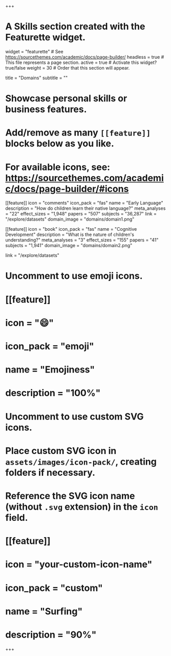 +++
# A Skills section created with the Featurette widget.
widget = "featurette"  # See https://sourcethemes.com/academic/docs/page-builder/
headless = true  # This file represents a page section.
active = true  # Activate this widget? true/false
weight = 30  # Order that this section will appear.

title = "Domains"
subtitle = ""

# Showcase personal skills or business features.
# 
# Add/remove as many `[[feature]]` blocks below as you like.
# 
# For available icons, see: https://sourcethemes.com/academic/docs/page-builder/#icons

[[feature]]
  icon = "comments"
  icon_pack = "fas"
  name = "Early Language"
  description = "How do children learn their native language?"
  meta_analyses = "22"
  effect_sizes = "1,948"
  papers = "507"
  subjects = "36,287"
  link = "/explore/datasets"
  domain_image = "domains/domain1.png"
  
[[feature]]
  icon = "book"
  icon_pack = "fas"
  name = "Cognitive Development"
  description = "What is the nature of children's understanding?"
  meta_analyses = "3"
  effect_sizes = "155"
  papers = "41"
  subjects = "1,941"
  domain_image = "domains/domain2.png"

  link = "/explore/datasets"

# Uncomment to use emoji icons.
# [[feature]]
#  icon = ":smile:"
#  icon_pack = "emoji"
#  name = "Emojiness"
#  description = "100%"  

# Uncomment to use custom SVG icons.
# Place custom SVG icon in `assets/images/icon-pack/`, creating folders if necessary.
# Reference the SVG icon name (without `.svg` extension) in the `icon` field.
# [[feature]]
#  icon = "your-custom-icon-name"
#  icon_pack = "custom"
#  name = "Surfing"
#  description = "90%"

+++
